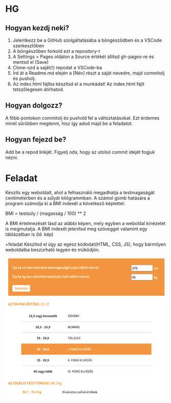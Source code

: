 # HG

## Hogyan kezdj neki?

1. Jelentkezz be a GitHub szolgáltatásába a böngésződben és a VSCode szerkesztőben
2. A böngészőben forkold ezt a repository-t
3. A Settings > Pages oldalon a Source értékét állítsd gh-pages-re és mentsd el (Save)
4. Clone-ozd a saját(!) repodat a VSCode-ba
5. Írd át a Readme.md elején a [Név] részt a saját nevedre, majd commitolj és pusholj.
6. Az index.html fájlba készítsd el a munkádat! Az index.html fájlt tetszőlegesen átírhatod.

## Hogyan dolgozz?

A főbb pontokon commitolj és pushold fel a változtatásokat. Ezt érdemes minél sűrűbben megtenni, hisz így adod majd be a feladatot.

## Hogyan fejezd be?

Add be a repod linkjét. Figyelj oda, hogy az utolsó commit idejét fogjuk nézni.

# Feladat

Készíts egy weboldalt, ahol a felhasználó megadhatja a testmagaságát centiméterben és a súlyát kilógrammban. A számol gomb hatására a program számolja ki a BMI indexét a következő képlettel:

BMI = testsúly / (magasság / 100) ** 2

A BMI értelmezését lásd az alábbi képen, mely egyben a weboldal kinézetét is megmutatja.
A BMI indexét jelenítsd meg szöveggel valamint egy táblázatban is (ld. kép)

+feladat
Készítsd el úgy az egész kódodat(HTML, CSS, JS), hogy bármilyen weboldalba beszúrható legyen és működjön.

![Bmi kalkulátor](bmi.png)
